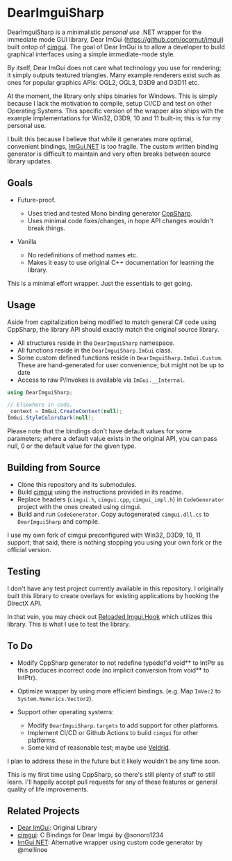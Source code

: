 # DearImguiSharp

DearImguiSharp is a minimalistic *personal use* .NET wrapper for the immediate mode GUI library, Dear ImGui (https://github.com/ocornut/imgui) built ontop of [cimgui](https://github.com/Extrawurst/cimgui). The goal of Dear ImGui is to allow a developer to build graphical interfaces using a simple immediate-mode style. 

By itself, Dear ImGui does not care what technology you use for rendering; it simply outputs textured triangles. Many example renderers exist such as ones for popular graphics APIs: OGL2, OGL3, D3D9 and D3D11 etc.

At the moment, the library only ships binaries for Windows. This is simply because I lack the motivation to compile, setup CI/CD and test on other Operating Systems. This specific version of the wrapper also ships with the example implementations for Win32, D3D9, 10 and 11 built-in; this is for my personal use.

I built this because I believe that while it generates more optimal, convenient bindings, [ImGui.NET](https://github.com/mellinoe/ImGui.NET) is too fragile. The custom written binding generator is difficult to maintain and very often breaks between source library updates.

## Goals
- Future-proof.
	- Uses tried and tested Mono binding generator [CppSharp](https://github.com/mono/CppSharp).
	- Uses minimal code fixes/changes, in hope API changes wouldn't break things.

- Vanilla
	- No redefinitions of method names etc. 
	- Makes it easy to use original C++ documentation for learning the library.
	
This is a minimal effort wrapper. Just the essentials to get going.

## Usage

Aside from capitalization being modified to match general C# code using CppSharp, the library API should exactly match the original source library.

- All structures reside in the `DearImguiSharp` namespace.
- All functions reside in the `DearImguiSharp.ImGui` class.
- Some custom defined functions reside in `DearImguiSharp.ImGui.Custom`. These are hand-generated for user convenience; but might not be up to date 
- Access to raw P/Invokes is available via `ImGui.__Internal`.

```csharp
using DearImguiSharp;

// Elsewhere in code.
_context = ImGui.CreateContext(null);
ImGui.StyleColorsDark(null);
```

Please note that the bindings don't have default values for some parameters; where a default value exists in the original API, you can pass null, 0 or the default value for the given type.

## Building from Source
- Clone this repository and its submodules.
- Build [cimgui](https://github.com/cimgui/cimgui) using the instructions provided in its readme.
- Replace headers (`cimgui.h`, `cimgui.cpp`, `cimgui_impl.h`) in `CodeGenerator` project with the ones created using cimgui.
- Build and run `CodeGenerator`. Copy autogenerated `cimgui.dll.cs` to `DearImguiSharp` and compile.


I use my own fork of cimgui preconfigured with Win32, D3D9, 10, 11 support; that said, there is nothing stopping you using your own fork or the official version.

## Testing

I don't have any test project currently available in this repository. I originally built this library to create overlays for existing applications by hooking the DirectX API.

In that vein, you may check out [Reloaded.Imgui.Hook](https://github.com/Sewer56/Reloaded.Imgui.Hook) which utilizes this library. This is what I use to test the library.

## To Do

- Modify CppSharp generator to not redefine typedef'd void\*\* to IntPtr as this produces incorrect code (no implicit conversion from void\*\* to IntPtr).
- Optimize wrapper by using more efficient bindings. (e.g. Map `ImVec2` to `System.Numerics.Vector2`).

- Support other operating systems:
  - Modify `DearImguiSharp.targets` to add support for other platforms.
  - Implement CI/CD or Github Actions to build `cimgui` for other platforms. 
  - Some kind of reasonable test; maybe use [Veldrid](https://github.com/mellinoe/veldrid).

I plan to address these in the future but it likely wouldn't be any time soon.

This is my first time using CppSharp, so there's still plenty of stuff to still learn.
I'll happily accept pull requests for any of these features or general quality of life improvements.

## Related Projects

- [Dear ImGui](https://github.com/ocornut/imgui): Original Library 
- [cimgui](https://github.com/cimgui/cimgui): C Bindings for Dear Imgui by @sonoro1234
- [ImGui.NET](https://github.com/mellinoe/ImGui.NET): Alternative wrapper using custom code generator by @mellinoe

